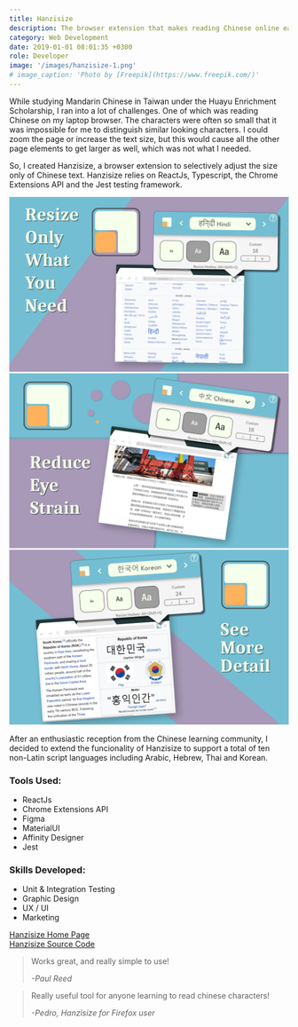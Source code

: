 ```yaml
---
title: Hanzisize
description: The browser extension that makes reading Chinese online easier. Resize text on demand.
category: Web Development
date: 2019-01-01 08:01:35 +0300
role: Developer
image: '/images/hanzisize-1.png'
# image_caption: 'Photo by [Freepik](https://www.freepik.com/)'
---
```


While studying Mandarin Chinese in Taiwan under the Huayu Enrichment Scholarship, I ran into a lot of challenges. One of which was reading Chinese on my laptop browser. The characters were often so small that it was impossible for me to distinguish similar looking characters. I could zoom the page or increase the text size, but this would cause all the other page elements to get larger as well, which was not what I needed.

So, I created Hanzisize, a browser extension to selectively adjust the size only of Chinese text. Hanzisize relies on ReactJs, Typescript, the Chrome Extensions API and the Jest testing framework.

<div class="gallery-box">
  <div class="gallery">
    <img src="/images/hanzisize-2.png" loading="lazy" alt="Work">
    <img src="/images/hanzisize-3.png" loading="lazy" alt="Work">
    <img src="/images/hanzisize-4.png" loading="lazy" alt="Work">
  </div>
</div>

After an enthusiastic reception from the Chinese learning community, I decided to extend the funcionality of Hanzisize to support a total of ten non-Latin script languages including Arabic, Hebrew, Thai and Korean.

### Tools Used:
* ReactJs
* Chrome Extensions API
* Figma
* MaterialUI
* Affinity Designer
* Jest

### Skills Developed:
* Unit & Integration Testing
* Graphic Design
* UX / UI
* Marketing

[Hanzisize Home Page](https://rjpeterson.github.io/hanzisize-about/)\
[Hanzisize Source Code](https://github.com/rjpeterson/Hanzisize)

> Works great, and really simple to use!
>
> <cite> -Paul Reed</cite>

> Really useful tool for anyone learning to read chinese characters!
>
> <cite> -Pedro, Hanzisize for Firefox user </cite>
